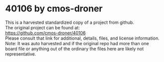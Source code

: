 
# 40106 by cmos-droner  
This is a harvested standardized copy of a project from github.  
The original project can be found at:  
https://github.com/cmos-droner/40106  
Please consult that link for additional, details, files, and license information.  
Note: It was auto harvested and if the original repo had more than one board file or anything out of the ordinary the files here are likely not representative.  
    